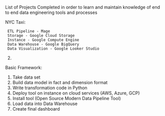 List of Projects Completed in order to learn and maintain knowledge of end to end data engineering tools and processes

NYC Taxi:

     ETL Pipeline - Mage
     Storage - Google Cloud Storage
     Instance - Google Compute Engine
     Data Warehouse - Google BigQuery
     Data Visualization - Google Looker Studio

  2. 


Basic Framework:



1. Take data set
2. Build data model in fact and dimension format
3. Write transformation code in Python
4. Deploy tool on instance on cloud services (AWS, Azure, GCP)
5. Install tool (Open Source Modern Data Pipeline Tool)
6. Load data into Data Warehouse
7. Create final dashboard

